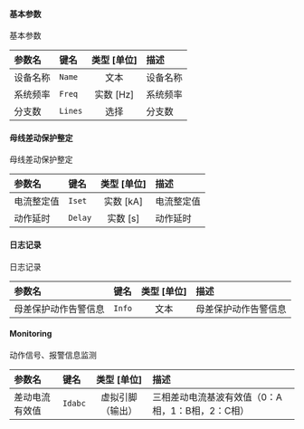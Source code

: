 <!--
DO NOT EDIT THIS FILE DIRECTLY.
This file is generated by tools/comp-docs.js.
All changes will be overwritten by regeneration.
-->

<slot class="model-parameters">

#### 基本参数

基本参数

| 参数名 | 键名 | 类型 [单位] | 描述 |
|:------ |:---- |:-----------:|:---- |
| 设备名称 | `Name` | 文本 | 设备名称 |
| 系统频率 | `Freq` | 实数 [Hz] | 系统频率 |
| 分支数 | `Lines` | 选择 | 分支数 |

#### 母线差动保护整定

母线差动保护整定

| 参数名 | 键名 | 类型 [单位] | 描述 |
|:------ |:---- |:-----------:|:---- |
| 电流整定值 | `Iset` | 实数 [kA] | 电流整定值 |
| 动作延时 | `Delay` | 实数 [s] | 动作延时 |

#### 日志记录

日志记录

| 参数名 | 键名 | 类型 [单位] | 描述 |
|:------ |:---- |:-----------:|:---- |
| 母差保护动作告警信息 | `Info` | 文本 | 母差保护动作告警信息 |

#### Monitoring

动作信号、报警信息监测

| 参数名 | 键名 | 类型 [单位] | 描述 |
|:------ |:---- |:-----------:|:---- |
| 差动电流有效值 | `Idabc` | 虚拟引脚（输出） | 三相差动电流基波有效值（0：A相，1：B相，2：C相） |


</slot>
